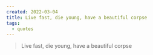 ```yaml
---
created: 2022-03-04
title: Live fast, die young, have a beautiful corpse
tags:
  - quotes
---
```


> Live fast, die young, have a beautiful corpse
